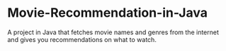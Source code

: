# Movie-Recommendation-in-Java
A project in Java that fetches movie names and genres from the internet and gives you recommendations on what to watch.
